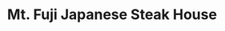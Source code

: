 ---
layout: place
title: "Mt. Fuji Japanese Steak House"
permalink: /delaware/milford/mt-fuji-japanese-steak-house.html
stateAbbr: DE
stateName: Delaware
cityName: Milford
seo:
  name: "Mt. Fuji Japanese Steak House"
  type: Restaurant
  links: http://www.fuji19963.com/
description: "Mt. Fuji Japanese Steak House serves delicious sushi in Milford, Delaware. Try fresh Japanese dishes for a great dining experience. Available for takeout, delivery, lunch, and dinner."
place_id: ChIJY55Uk4eZuIkRUWSEv5G-rzY
photos:
  - name: >-
      places/ChIJY55Uk4eZuIkRUWSEv5G-rzY/photos/AeeoHcLFd-vg_e6RtVI-48ZYgJCXxyemOb67ir5gh933wCGlvYS8pa1QVMOEPAnrKhfacwvMZDzODm7s_Tfza2iAZNl2twxkZJQtPjrFM1Su068pKiXrg02tr5JB78vcdMjdEh-fywcjivr318OSOYbIELRxpd7I4qlXz0lXCFiLZbX-xxwdIfx5YFST3i4sx4ldnon18UDyt3BGohICeFb21-156yL62KTTlCy7sMkoIQ8BqtwcG5Xw3QwTpwK3U54k0Dw21bDtSev_M_usOlC6R_sxvVVsmYcWABJa3uo0XaR3HPU9fVPAhP_17DK5FeVl2N9fkEGK2ibJowzyE1n3Dh0RqrbIYyZ9y56uyAL1jH3MNz9SQmZEe-Z0wwpG-V47W0bGELoqOqHK0v_RGUYwaYjfCSgTLPWzyNe0Zwry2n0
    widthPx: 3024
    heightPx: 3024
    authorAttributions:
      - displayName: Peggy S
        uri: https://maps.google.com/maps/contrib/104617287703958149519
        photoUri: >-
          https://lh3.googleusercontent.com/a-/ALV-UjXOtjWpxSI5VyytsQ17NBd37jn3w-D3OwYmatvjUhZjD9BtDO6Mfg=s100-p-k-no-mo
    flagContentUri: >-
      https://www.google.com/local/imagery/report/?cb_client=maps_api_places.places_api&image_key=!1e10!2sCIHM0ogKEICAgIDJ-8bkGA&hl=en-US
    googleMapsUri: >-
      https://www.google.com/maps/place//data=!3m4!1e2!3m2!1sCIHM0ogKEICAgIDJ-8bkGA!2e10!4m2!3m1!1s0x89b8998793549e63:0x36afbe91bf846451
  - name: >-
      places/ChIJY55Uk4eZuIkRUWSEv5G-rzY/photos/AeeoHcJcgRKDdKoXRNBzIaw6Wwy0qshdmqudVbZe3hciSXntSbXhbEXHpu86cNSmNdFZGYhd9fTxCxfIceiN2LIO4J5ZORk-gyERBNWHBcxASJjvrC9k67RBYOWQHl7MqMWZ2mdj8C3UZQiVDLyn1vgePtFcT9gRv_tJOVXqo89HHYfI1rxM7JnF7lhnWhli_l6Jqks6QA0aS3qM9c7xzBEwKq8zxstJYmjWFiVruqeN4NXGJ1NqPtFjfGL6fQ1T0yPr7QrYJ7hzNdRIENR5CV2ZfV-ICRCUoIZaDllEdZVFeRi1ag
    widthPx: 3557
    heightPx: 3557
    authorAttributions:
      - displayName: Mt. Fuji Japanese Steak House
        uri: https://maps.google.com/maps/contrib/104735578978452885058
        photoUri: >-
          https://lh3.googleusercontent.com/a-/ALV-UjWeI8MvqHpLir1JBe8qEdo32PtoBjT-lI-HaKlzGkiOumXL2idp=s100-p-k-no-mo
    flagContentUri: >-
      https://www.google.com/local/imagery/report/?cb_client=maps_api_places.places_api&image_key=!1e10!2sAF1QipNbgPSK8T46ZBk5_ZbtCxvoGOU_R4iDczY1T7r0&hl=en-US
    googleMapsUri: >-
      https://www.google.com/maps/place//data=!3m4!1e2!3m2!1sAF1QipNbgPSK8T46ZBk5_ZbtCxvoGOU_R4iDczY1T7r0!2e10!4m2!3m1!1s0x89b8998793549e63:0x36afbe91bf846451
  - name: >-
      places/ChIJY55Uk4eZuIkRUWSEv5G-rzY/photos/AeeoHcJEAdtAcf9JgLweZQzPkUvrC-QPS4WbPPS6NJJhiO3a1zWxP1cjKAxtWz_ol8YeOT2X-LDaNH4nMPFqz42U83TrdSi3-DId52amxbsJBDsuByAvfwde4pOGe02srjHwlW1c1KLkqOUGTBWDt3dNXmFogvZGlenA8T-c2R-n9tDRQ53xebLAy0ZlWY9MGxW1m9mNaNA99X609_c34HE5k6culjCF-OQOR4Eo6wViyq_pmBpJ-4V2ySFQQqFyVsdEk8GkouEKk8_r7pNxtP61ycAV4QzxiYpKOckH0aLzTNROulTpBQqhMq7Fc_zZ89zdurN5fI2W-mo4lM4ucpfBT-w3_dEssMy8D_25Z42f74j7TgAXpXDbroAqY7wBD2R4IJwnr38FCJNBj6DzvLsMixwa6sHmGsPMv-vya4aTFZ3XBy5c
    widthPx: 4000
    heightPx: 3000
    authorAttributions:
      - displayName: Jen Reynolds
        uri: https://maps.google.com/maps/contrib/105489401747264110692
        photoUri: >-
          https://lh3.googleusercontent.com/a-/ALV-UjWrwSDbQuksjmlfHNECD72UY5QWnmk24UQunNksYsvLRw3Wh1JXoQ=s100-p-k-no-mo
    flagContentUri: >-
      https://www.google.com/local/imagery/report/?cb_client=maps_api_places.places_api&image_key=!1e10!2sCIHM0ogKEICAgIC5j9abwwE&hl=en-US
    googleMapsUri: >-
      https://www.google.com/maps/place//data=!3m4!1e2!3m2!1sCIHM0ogKEICAgIC5j9abwwE!2e10!4m2!3m1!1s0x89b8998793549e63:0x36afbe91bf846451
  - name: >-
      places/ChIJY55Uk4eZuIkRUWSEv5G-rzY/photos/AeeoHcIIQKbTD8uvtyNeoi6XZZB2LLiAdXb6RTwtVXSqZ7ztYrefdxwSYzWx8FRLbszNBrJ4EFw522u0Uyt4OJizCZkRD07OojIGH34SpvYIgWGAjnLe_6xcCDTP6fLLMYjsPqNLUWUFp_wMkUfDeaxZXVfMnti0IQXzVyZb6sNF0exRzPPU_Ux5rCZmCwmGMDdasyub47cz5fj_q-CVZ9dge_ok2RLTfxrnsDu6cUrwQaGWpeLK6QVFwUrzjupTTMsHpHkZ29rZXc7lhpcMQ88tMJmQpr7V_ZIkXHYP013dhDvchw
    widthPx: 3233
    heightPx: 3233
    authorAttributions:
      - displayName: Mt. Fuji Japanese Steak House
        uri: https://maps.google.com/maps/contrib/104735578978452885058
        photoUri: >-
          https://lh3.googleusercontent.com/a-/ALV-UjWeI8MvqHpLir1JBe8qEdo32PtoBjT-lI-HaKlzGkiOumXL2idp=s100-p-k-no-mo
    flagContentUri: >-
      https://www.google.com/local/imagery/report/?cb_client=maps_api_places.places_api&image_key=!1e10!2sAF1QipO4CzAPg7dq1hq-hR5SFM7OzWg90BuYQp2AWty6&hl=en-US
    googleMapsUri: >-
      https://www.google.com/maps/place//data=!3m4!1e2!3m2!1sAF1QipO4CzAPg7dq1hq-hR5SFM7OzWg90BuYQp2AWty6!2e10!4m2!3m1!1s0x89b8998793549e63:0x36afbe91bf846451
  - name: >-
      places/ChIJY55Uk4eZuIkRUWSEv5G-rzY/photos/AeeoHcJLaViK7Dzh2QXRUWEvBPP8OGNrACTaRQ8gycC1MdIIBNbtjnnHccKuWPlRfkb_a9jlSohVrE6V-4TmDgebZSB9tXoZuWZ_nux21Wz3g_OnL7VlMFxo9qnNQGgF2IEL1tRBwzbvo2-w-JQhoEuMdV_NEzk54DrITSLNViJicgCzXGf8FeM6BUI0iWiHA-PTg8UU4xnw5awgg4Y7ZtRzdXM7n59PtZcwIX4Tyzrqw0PyZ-sX85KPlDWsqwYPNjOxLQobJq15v61DyC2BoB7zzdjpYSdDbJSx9iMaMg4VTtVZciyGNeIjLIjlNjPoT4kSsHBz8TgIXFOmc1KLrQrMcDaU5ovU7CEcuYHavlg9oqSlfV0tOI1bS00aRiQbxZiBOzNVHd0KEmNDBv6QRfKxEaJWCnSXzfQBuzd_vLaRGNVxCxcZ
    widthPx: 3024
    heightPx: 3024
    authorAttributions:
      - displayName: Rochelle Fisher
        uri: https://maps.google.com/maps/contrib/106451448171430588520
        photoUri: >-
          https://lh3.googleusercontent.com/a/ACg8ocKynw2wnpWm7XjWLGh_Nj805gwJxUdI8gZ_6iBer32KQ3uypQ=s100-p-k-no-mo
    flagContentUri: >-
      https://www.google.com/local/imagery/report/?cb_client=maps_api_places.places_api&image_key=!1e10!2sCIHM0ogKEICAgIDa4cbD4wE&hl=en-US
    googleMapsUri: >-
      https://www.google.com/maps/place//data=!3m4!1e2!3m2!1sCIHM0ogKEICAgIDa4cbD4wE!2e10!4m2!3m1!1s0x89b8998793549e63:0x36afbe91bf846451
  - name: >-
      places/ChIJY55Uk4eZuIkRUWSEv5G-rzY/photos/AeeoHcJPGAX8SU4ZzbLMwrUe18TuBRteihVjuzuduJk2KHJ1_2VaPpIgl9n_I1X0KUzolzVKEhA22dSG0wMlga3ml6cpYHfUc2J95MN2fWCt5hdMWdSpdg68QLGxzQKGkr0EUIaobvQLsRentlG5EOcbQAp9V54Gwxx3etA35iMGwud5heb3V4Z7Vy1muK1_3dcj5S8yZ5xkc7xWBX4LX1CaGdws8VqZSaW3_zScynaDre4ArjZDOIMtaVpK43CX_Kt6_feGvxScw-hQXtgCN0qwdb3oT2xY83e-x7HxSr9xeF8kmg
    widthPx: 960
    heightPx: 960
    authorAttributions:
      - displayName: Mt. Fuji Japanese Steak House
        uri: https://maps.google.com/maps/contrib/104735578978452885058
        photoUri: >-
          https://lh3.googleusercontent.com/a-/ALV-UjWeI8MvqHpLir1JBe8qEdo32PtoBjT-lI-HaKlzGkiOumXL2idp=s100-p-k-no-mo
    flagContentUri: >-
      https://www.google.com/local/imagery/report/?cb_client=maps_api_places.places_api&image_key=!1e10!2sAF1QipNc8H3ebx3qdqYU-VnfeNTdcjMcbjR2z-59wa4c&hl=en-US
    googleMapsUri: >-
      https://www.google.com/maps/place//data=!3m4!1e2!3m2!1sAF1QipNc8H3ebx3qdqYU-VnfeNTdcjMcbjR2z-59wa4c!2e10!4m2!3m1!1s0x89b8998793549e63:0x36afbe91bf846451
  - name: >-
      places/ChIJY55Uk4eZuIkRUWSEv5G-rzY/photos/AeeoHcJ8-46AThZBzBknyFb6Xhops3tcrAim4jvQB5Ly9mkIbZaz24cRjbwTAzeYyBHD69Fu3klNw0iUdq8cLHEviwGKbywM04kKJtKAQejQym1uXYsSxmTBPYR3XaZA_vspm90T-fmdTGoy1HiY_bDD_WS33ascMslnBNnmRp8LhtOprxCdV0jZ1YBzveDPe9nr2aOM6JQeelEiweqyZ6zFKEbxqPvLlH0LXK3orD6fUlymU2p__Cf7EP2NJ6Jluk33G5UN2ZL5uqiz64IN5TSqc8mjXfGTI7B5t8ChAZSfDUfm-wi-AZGyvPcRxz1PuVrKq5lOwZopC55YIE7m09hkYkGB-KZKOQx__QYx3Zlo6taUacTxB3wwtBVfyOdBrs_N9lWgtOlA7lsZQ8u65XsW8WziaBUccXPrMr-t0mAY7REzYo-5
    widthPx: 3468
    heightPx: 4624
    authorAttributions:
      - displayName: LC Collins
        uri: https://maps.google.com/maps/contrib/116804747203384935791
        photoUri: >-
          https://lh3.googleusercontent.com/a-/ALV-UjVT6kyv4JsmOdqlJMZ2gyUEt4B5s6hV909Bp0kcIIHhbuvthlzgPQ=s100-p-k-no-mo
    flagContentUri: >-
      https://www.google.com/local/imagery/report/?cb_client=maps_api_places.places_api&image_key=!1e10!2sCIHM0ogKEICAgIDrs7Lg0AE&hl=en-US
    googleMapsUri: >-
      https://www.google.com/maps/place//data=!3m4!1e2!3m2!1sCIHM0ogKEICAgIDrs7Lg0AE!2e10!4m2!3m1!1s0x89b8998793549e63:0x36afbe91bf846451
  - name: >-
      places/ChIJY55Uk4eZuIkRUWSEv5G-rzY/photos/AeeoHcJFxBAF_Y3QzkhIljmtH79HoaZsks1DuGa8x3E9vZQxz43qOjNy-8JXFRfGoBrwyFN6yslqhhCbrc1ddCdMTrwdrjtUv8kN68etYvlBb1_8v_eis5EWmq6XauYVeW3_7DCFnsc1mzXRVhXSeEACiwQB8WjHgqWViGTsokJcQ6QYq45GfQOWdD2-35DwrdODAu8vuvxCrzRbFEgiNsNOcZJQsaxd0EiZcm0vsHIuQtsL6otGWUAsyqLDXL25xHbui9UF_Q4EW5NmqMzSciWm4G8oGNOxBLe8hD1Ar63LPPC8q3Fn8XMwjXmLs5xTVbjzhUT2g4Jk4-HfWrk5ETYsmccw6i6MirP4CZZVq9--LqERhuzj9n0jMSwGhMVl2AWw7XaJSGHeYkaaOAW_flj-vDQBb9aI9jbe-skwn8nOh7wzniU
    widthPx: 3024
    heightPx: 4032
    authorAttributions:
      - displayName: Alex B
        uri: https://maps.google.com/maps/contrib/108446950311594836210
        photoUri: >-
          https://lh3.googleusercontent.com/a-/ALV-UjXGP4i0dPXCc4IpiSLOIcogi3FjVkRrZJ0CsK9806oHWoIl-X0=s100-p-k-no-mo
    flagContentUri: >-
      https://www.google.com/local/imagery/report/?cb_client=maps_api_places.places_api&image_key=!1e10!2sCIHM0ogKEICAgIDe_fug0AE&hl=en-US
    googleMapsUri: >-
      https://www.google.com/maps/place//data=!3m4!1e2!3m2!1sCIHM0ogKEICAgIDe_fug0AE!2e10!4m2!3m1!1s0x89b8998793549e63:0x36afbe91bf846451
  - name: >-
      places/ChIJY55Uk4eZuIkRUWSEv5G-rzY/photos/AeeoHcKACHC2i9PTTXHgLnbwf71sRe8tHftcm3ZNtkxDL6L5sN6wX1aqjTBKS74waQ9tv5LRPKbPPKaMVeQYlup972EQN6TGVYRmcP7oVe0Eb2_WhuAljni47mFtPyQpzFPgacXUBSguzyABTxJRL029NFmOLQ9ynIE3iGWKX1vgeZ7CiwyA5udxT3mSKD5Qyp8imZvPIOQSRgq1gsBqoSt7GhsmnzFLxAvLDZE0dRZ9MFWUT-fC737JXBRQy-CQ_ni__VohEI-VarwlNgMdF_mOZgDz41Q9qjFiIEJT3GlfQxuAeFkYDeSrPccS8rfNb9LcNrkwYeDQrzb71ka3ABzbT5bVvCkHmmswG2w1r0oj8w4X6JdoLUQkYZ7QIqtX5BCYmN5-xfrK-ReLb7T80EPxjFfOsargZ6EqUJinon8xtLnkIw
    widthPx: 3024
    heightPx: 4032
    authorAttributions:
      - displayName: Alex B
        uri: https://maps.google.com/maps/contrib/108446950311594836210
        photoUri: >-
          https://lh3.googleusercontent.com/a-/ALV-UjXGP4i0dPXCc4IpiSLOIcogi3FjVkRrZJ0CsK9806oHWoIl-X0=s100-p-k-no-mo
    flagContentUri: >-
      https://www.google.com/local/imagery/report/?cb_client=maps_api_places.places_api&image_key=!1e10!2sCIHM0ogKEICAgIDe_fugMA&hl=en-US
    googleMapsUri: >-
      https://www.google.com/maps/place//data=!3m4!1e2!3m2!1sCIHM0ogKEICAgIDe_fugMA!2e10!4m2!3m1!1s0x89b8998793549e63:0x36afbe91bf846451
  - name: >-
      places/ChIJY55Uk4eZuIkRUWSEv5G-rzY/photos/AeeoHcIaMW24AgKWCIYkzOZUpFUyzI8WsD9mgauqps3RNdv_OtdTYvI4ptJNuoyBHaUhTWDWE0llB0J5lr83z1hpv5E10fmsOIXT-WmLLMk19L7PsA-9Qozm-lOD89UL5YBtjEQpbBPpiSMVfWlNql_qOSOljvQc1FIkOYKPqnP3GWEBjFb97YwoHSW2dfka--BkUZ_j9cIonjn7a_dUpEgpQFmbm9Y5heGv7zX5ScMcLpebMbAZjX9--pai_B36q-w2cICslgDbLtdCWWXY1z0kanvXvqrgtDRUTAIlOzNh6u_TV7WTqR6QQY2yOr_RS3mRRsXHuY60vaQ_GJk3tUHaikO6ZMS3tFQWP0F3FoCaSn3EcswwEjejjVDeFCDwXNKzZ7tB_ByE82_USErGfwL_eODkTYocrAu-nh1K5vq6QrI2Ch0T
    widthPx: 2392
    heightPx: 3734
    authorAttributions:
      - displayName: Noreen Vizecky
        uri: https://maps.google.com/maps/contrib/103840019876946065909
        photoUri: >-
          https://lh3.googleusercontent.com/a-/ALV-UjXAQ8W2zYGvJTA6q1N_a3idQYtyPH9i8G5bfF1iD9AdN_tp0Z0=s100-p-k-no-mo
    flagContentUri: >-
      https://www.google.com/local/imagery/report/?cb_client=maps_api_places.places_api&image_key=!1e10!2sCIHM0ogKEICAgICKkI7vzQE&hl=en-US
    googleMapsUri: >-
      https://www.google.com/maps/place//data=!3m4!1e2!3m2!1sCIHM0ogKEICAgICKkI7vzQE!2e10!4m2!3m1!1s0x89b8998793549e63:0x36afbe91bf846451
address: Airpark Plaza, 941 N Dupont Blvd I, Milford, DE 19963, USA
street: Airpark Plaza, 941 N Dupont Blvd I
city: Milford
state: DE
zip: '19963'
country: USA
neighborhood: null
latitude: '38.930810'
longitude: '-75.433653'
accessibility_options:
  wheelchairAccessibleParking: true
  wheelchairAccessibleEntrance: true
  wheelchairAccessibleRestroom: true
  wheelchairAccessibleSeating: true
business_status: OPERATIONAL
name: Mt. Fuji Japanese Steak House
google_maps_links:
  directionsUri: >-
    https://www.google.com/maps/dir//''/data=!4m7!4m6!1m1!4e2!1m2!1m1!1s0x89b8998793549e63:0x36afbe91bf846451!3e0
  placeUri: https://maps.google.com/?cid=3940577732165133393
  writeAReviewUri: >-
    https://www.google.com/maps/place//data=!4m3!3m2!1s0x89b8998793549e63:0x36afbe91bf846451!12e1
  reviewsUri: >-
    https://www.google.com/maps/place//data=!4m4!3m3!1s0x89b8998793549e63:0x36afbe91bf846451!9m1!1b1
  photosUri: >-
    https://www.google.com/maps/place//data=!4m3!3m2!1s0x89b8998793549e63:0x36afbe91bf846451!10e5
primary_type: Restaurant
opening_hours:
  regular: null
  current: null
secondary_opening_hours:
  regular:
    weekdayDescriptions: null
    type: null
  current:
    weekdayDescriptions: null
    type: null
phone: (302) 422-8880
price_level: PRICE_LEVEL_MODERATE
price_range: $20 &ndash; $30
rating: '4.2'
rating_count: 416
website: http://www.fuji19963.com/
reviews:
  - name: >-
      places/ChIJY55Uk4eZuIkRUWSEv5G-rzY/reviews/ChZDSUhNMG9nS0VJQ0FnTUNRa195OFN3EAE
    relativePublishTimeDescription: a month ago
    rating: 2
    text:
      text: >-
        Ordered $50 of food - shrimp, chicken and steak with rice, noodles and a
        side of the spring rolls. Food was so overcooked and dry. They tried to
        add sauce on top but really chewy meat, can’t be saved. I called they
        didn’t offer a refund but offered a credit. As someone not interested in
        trying again, it was unhelpful. However, she was nice on the phone and
        said she will call me back. We will see!
      languageCode: en
    originalText:
      text: >-
        Ordered $50 of food - shrimp, chicken and steak with rice, noodles and a
        side of the spring rolls. Food was so overcooked and dry. They tried to
        add sauce on top but really chewy meat, can’t be saved. I called they
        didn’t offer a refund but offered a credit. As someone not interested in
        trying again, it was unhelpful. However, she was nice on the phone and
        said she will call me back. We will see!
      languageCode: en
    authorAttribution:
      displayName: Ameenah Prince
      uri: https://www.google.com/maps/contrib/104526542561887561987/reviews
      photoUri: >-
        https://lh3.googleusercontent.com/a-/ALV-UjWE2qd9A_rpVaC5ZOUUFZypKHCnj8DQ6y_1ukqRUCEhkStQSOU=s128-c0x00000000-cc-rp-mo
    publishTime: '2025-03-06T22:54:06.157682Z'
    flagContentUri: >-
      https://www.google.com/local/review/rap/report?postId=ChZDSUhNMG9nS0VJQ0FnTUNRa195OFN3EAE&d=17924085&t=1
    googleMapsUri: >-
      https://www.google.com/maps/reviews/data=!4m6!14m5!1m4!2m3!1sChZDSUhNMG9nS0VJQ0FnTUNRa195OFN3EAE!2m1!1s0x89b8998793549e63:0x36afbe91bf846451
  - name: >-
      places/ChIJY55Uk4eZuIkRUWSEv5G-rzY/reviews/ChdDSUhNMG9nS0VJQ0FnSURlX2N2ajRBRRAB
    relativePublishTimeDescription: 2 years ago
    rating: 5
    text:
      text: >-
        I've been here about 4 or 5 times now, and I gotta say, I love this
        place. The crab cheese tempura (no pic, I was too busy eating it lol)
        was hot & the crab tasted fresh, the batter was very crispy yet soft.

        ⠀This time around, the brown sauce on the steak was too salty, although
        this is my first time thinking that. They're usually good about
        balancing their food, so it's nothing to worry about — the white dipping
        sauce on the side made up for that anyway. The atmosphere is somewhat
        quiet, but I wouldn't say it's awkward, and the staff is always very
        attentive to your needs. They'll often check up on you & ask if
        everything is okay, which is highly appreciated, and all of them still
        wear masks here.


        ⠀The food portion, as you can see, is massive. I always end up having to
        take the extras home, which isn't necessarily a bad thing. More bang for
        your buck, right? If I had to complain about anything, it'd be that I
        wish they had more variety, since the dinner menu boils down to combos
        of rice, vegetables, and your choice of a protein. There appear to be a
        lot of sushi options, unfortunately I'm not a fan of sushi.

        ⠀Delicious food overall; I'd recommend going there. They also offer
        online pick-up on their website, which I've done on occasion.
      languageCode: en
    originalText:
      text: >-
        I've been here about 4 or 5 times now, and I gotta say, I love this
        place. The crab cheese tempura (no pic, I was too busy eating it lol)
        was hot & the crab tasted fresh, the batter was very crispy yet soft.

        ⠀This time around, the brown sauce on the steak was too salty, although
        this is my first time thinking that. They're usually good about
        balancing their food, so it's nothing to worry about — the white dipping
        sauce on the side made up for that anyway. The atmosphere is somewhat
        quiet, but I wouldn't say it's awkward, and the staff is always very
        attentive to your needs. They'll often check up on you & ask if
        everything is okay, which is highly appreciated, and all of them still
        wear masks here.


        ⠀The food portion, as you can see, is massive. I always end up having to
        take the extras home, which isn't necessarily a bad thing. More bang for
        your buck, right? If I had to complain about anything, it'd be that I
        wish they had more variety, since the dinner menu boils down to combos
        of rice, vegetables, and your choice of a protein. There appear to be a
        lot of sushi options, unfortunately I'm not a fan of sushi.

        ⠀Delicious food overall; I'd recommend going there. They also offer
        online pick-up on their website, which I've done on occasion.
      languageCode: en
    authorAttribution:
      displayName: Alex B
      uri: https://www.google.com/maps/contrib/108446950311594836210/reviews
      photoUri: >-
        https://lh3.googleusercontent.com/a-/ALV-UjXGP4i0dPXCc4IpiSLOIcogi3FjVkRrZJ0CsK9806oHWoIl-X0=s128-c0x00000000-cc-rp-mo
    publishTime: '2022-10-17T20:41:01.845533Z'
    flagContentUri: >-
      https://www.google.com/local/review/rap/report?postId=ChdDSUhNMG9nS0VJQ0FnSURlX2N2ajRBRRAB&d=17924085&t=1
    googleMapsUri: >-
      https://www.google.com/maps/reviews/data=!4m6!14m5!1m4!2m3!1sChdDSUhNMG9nS0VJQ0FnSURlX2N2ajRBRRAB!2m1!1s0x89b8998793549e63:0x36afbe91bf846451
  - name: >-
      places/ChIJY55Uk4eZuIkRUWSEv5G-rzY/reviews/ChZDSUhNMG9nS0VJQ0FnSURYM29TeVBnEAE
    relativePublishTimeDescription: 5 months ago
    rating: 3
    text:
      text: >-
        The sushi items we got were fantastic & fresh. The hibachi food wasn’t
        the best, but not bad. We did find a hair in the hibachi chicken. The
        miso soup was delicious. The seafood soup was pretty much a clam chowder
        which is not what we expected. Tempura veggies were very good! The woman
        who  worked at the front counter was a sweetheart. Overall, would
        probably just get sushi and tempura next time. Would maybe like to try
        the noodles too.
      languageCode: en
    originalText:
      text: >-
        The sushi items we got were fantastic & fresh. The hibachi food wasn’t
        the best, but not bad. We did find a hair in the hibachi chicken. The
        miso soup was delicious. The seafood soup was pretty much a clam chowder
        which is not what we expected. Tempura veggies were very good! The woman
        who  worked at the front counter was a sweetheart. Overall, would
        probably just get sushi and tempura next time. Would maybe like to try
        the noodles too.
      languageCode: en
    authorAttribution:
      displayName: Liss Guerron
      uri: https://www.google.com/maps/contrib/111698498638006333820/reviews
      photoUri: >-
        https://lh3.googleusercontent.com/a-/ALV-UjVXMJpDNnszA4qdW6hqYzqZn71jjDAwXy1vo1rf7U0q_wobPKYG=s128-c0x00000000-cc-rp-mo-ba3
    publishTime: '2024-10-27T17:43:20.121240Z'
    flagContentUri: >-
      https://www.google.com/local/review/rap/report?postId=ChZDSUhNMG9nS0VJQ0FnSURYM29TeVBnEAE&d=17924085&t=1
    googleMapsUri: >-
      https://www.google.com/maps/reviews/data=!4m6!14m5!1m4!2m3!1sChZDSUhNMG9nS0VJQ0FnSURYM29TeVBnEAE!2m1!1s0x89b8998793549e63:0x36afbe91bf846451
  - name: >-
      places/ChIJY55Uk4eZuIkRUWSEv5G-rzY/reviews/ChZDSUhNMG9nS0VJQ0FnSURBNk5PVlpnEAE
    relativePublishTimeDescription: 7 years ago
    rating: 1
    text:
      text: >-
        Saddest part is this place deserved less than 1 star. First, the
        waitress got part of our order completely wrong. I informed her and
        asked for the correct food. 15 mins later, she came back and asked if we
        still wanted the correct food. I asked why they hadn't put it on yet.
        She said the chef said it would take too long because it was frozen. I
        said forget it and I wasn't paying for incorrect food. For the next 20
        mins, she ran past our table and would not stop. I had to yell to her to
        ask for the bill. At the register, we were asked why we didn't pay for
        the wrong food. The nerve, especially since it sat there for 20 mins
        while we waited for the correct food that never came. The rest of the
        food was mediocre. The shrimp ramen soup tasted like the threw frozen
        shrimp, noodles, and veggies in a bowl of hot water. Such a
        disappointing meal. Thought it would be good, since others raved about
        this place.
      languageCode: en
    originalText:
      text: >-
        Saddest part is this place deserved less than 1 star. First, the
        waitress got part of our order completely wrong. I informed her and
        asked for the correct food. 15 mins later, she came back and asked if we
        still wanted the correct food. I asked why they hadn't put it on yet.
        She said the chef said it would take too long because it was frozen. I
        said forget it and I wasn't paying for incorrect food. For the next 20
        mins, she ran past our table and would not stop. I had to yell to her to
        ask for the bill. At the register, we were asked why we didn't pay for
        the wrong food. The nerve, especially since it sat there for 20 mins
        while we waited for the correct food that never came. The rest of the
        food was mediocre. The shrimp ramen soup tasted like the threw frozen
        shrimp, noodles, and veggies in a bowl of hot water. Such a
        disappointing meal. Thought it would be good, since others raved about
        this place.
      languageCode: en
    authorAttribution:
      displayName: Janine Beatty
      uri: https://www.google.com/maps/contrib/100294128257484421864/reviews
      photoUri: >-
        https://lh3.googleusercontent.com/a-/ALV-UjXQGvHke3XU1bg-aDjBdaKTOa5BLSulr8S5A__TUnyJQkNCwp8NWg=s128-c0x00000000-cc-rp-mo-ba6
    publishTime: '2018-01-27T00:22:06.914Z'
    flagContentUri: >-
      https://www.google.com/local/review/rap/report?postId=ChZDSUhNMG9nS0VJQ0FnSURBNk5PVlpnEAE&d=17924085&t=1
    googleMapsUri: >-
      https://www.google.com/maps/reviews/data=!4m6!14m5!1m4!2m3!1sChZDSUhNMG9nS0VJQ0FnSURBNk5PVlpnEAE!2m1!1s0x89b8998793549e63:0x36afbe91bf846451
  - name: >-
      places/ChIJY55Uk4eZuIkRUWSEv5G-rzY/reviews/ChdDSUhNMG9nS0VJQ0FnSUQzcFp1UjVnRRAB
    relativePublishTimeDescription: 4 months ago
    rating: 5
    text:
      text: >-
        I had the Sexy Jalapeño appetizer.

        As well as the OMG roll.

        I was blown away by the quality, presentation, and taste. You can tell
        the chef has a passion for what he does. I didn't want to be that guy
        who takes pictures of his food. But honestly next time I will. I can't
        even find google images that look as good as what the chef prepared this
        evening. It was a beautiful presentation, accompanied by an amazing
        taste.

        I have lived in the area for 5 - 6 years and had never stopped in. I
        will be a regular from this moment on. Honestly this is the best I have
        had in probably 20 years.
      languageCode: en
    originalText:
      text: >-
        I had the Sexy Jalapeño appetizer.

        As well as the OMG roll.

        I was blown away by the quality, presentation, and taste. You can tell
        the chef has a passion for what he does. I didn't want to be that guy
        who takes pictures of his food. But honestly next time I will. I can't
        even find google images that look as good as what the chef prepared this
        evening. It was a beautiful presentation, accompanied by an amazing
        taste.

        I have lived in the area for 5 - 6 years and had never stopped in. I
        will be a regular from this moment on. Honestly this is the best I have
        had in probably 20 years.
      languageCode: en
    authorAttribution:
      displayName: Ben March
      uri: https://www.google.com/maps/contrib/105626631735670561357/reviews
      photoUri: >-
        https://lh3.googleusercontent.com/a/ACg8ocLv2L00b9JF8u2mZ_sskBu5gm4V8cvkA_NyaOwse4yo5imJaQ=s128-c0x00000000-cc-rp-mo-ba3
    publishTime: '2024-11-17T02:08:04.278651Z'
    flagContentUri: >-
      https://www.google.com/local/review/rap/report?postId=ChdDSUhNMG9nS0VJQ0FnSUQzcFp1UjVnRRAB&d=17924085&t=1
    googleMapsUri: >-
      https://www.google.com/maps/reviews/data=!4m6!14m5!1m4!2m3!1sChdDSUhNMG9nS0VJQ0FnSUQzcFp1UjVnRRAB!2m1!1s0x89b8998793549e63:0x36afbe91bf846451
parking_options:
  freeParkingLot: true
  freeStreetParking: true
  valetParking: false
payment_options:
  acceptsCreditCards: true
  acceptsDebitCards: true
  acceptsCashOnly: false
  acceptsNfc: true
allow_dogs: null
curbside_pickup: null
delivery: true
dine_in: true
good_for_children: true
good_for_groups: true
good_for_sports: false
live_music: false
menu_for_children: true
outdoor_seating: false
reservable: true
restroom: true
serves_beer: true
serves_breakfast: false
serves_brunch: null
serves_cocktails: true
serves_coffee: true
serves_dinner: true
serves_dessert: true
serves_lunch: true
serves_vegetarian_food: true
serves_wine: true
takeout: true
summary: null

---